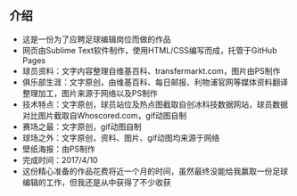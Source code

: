 ## 介绍
* 这是一份为了应聘足球编辑岗位而做的作品
* 网页由Sublime Text软件制作，使用HTML/CSS编写而成，托管于GitHub Pages
* 球员资料：文字内容整理自维基百科、transfermarkt.com，图片由PS制作
* 俱乐部生涯：文字原创，由维基百科、每日邮报、利物浦官网等媒体资料翻译整理加工，图片来源于网络以及PS制作
* 技术特点：文字原创，球员站位及热点图截取自创冰科技数据网站，球员数据对比图片截取自Whoscored.com，gif动图自制
* 赛场之最：文字原创，gif动图自制
* 球场之外：文字原创，资料、图片、gif动图均来源于网络
* 壁纸海报：由PS制作
* 完成时间：2017/4/10
* 这份精心准备的作品花费将近一个月的时间，虽然最终没能给我赢取一份足球编辑的工作，但我还是从中获得了不少收获